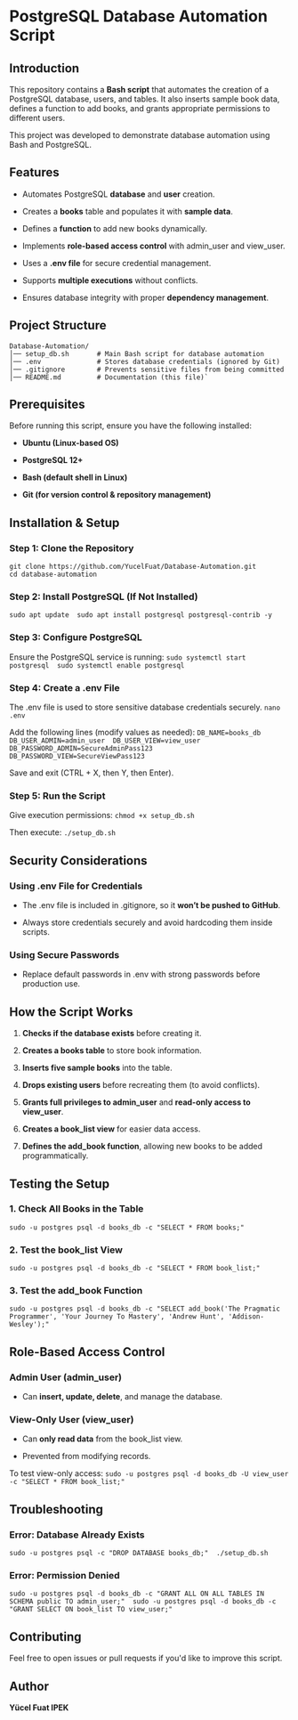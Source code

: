 PostgreSQL Database Automation Script
=====================================

Introduction
------------

This repository contains a **Bash script** that automates the creation of a PostgreSQL database, users, and tables. It also inserts sample book data, defines a function to add books, and grants appropriate permissions to different users.

This project was developed to demonstrate database automation using Bash and PostgreSQL.

Features
--------

*   Automates PostgreSQL **database** and **user** creation.
    
*   Creates a **books** table and populates it with **sample data**.
    
*   Defines a **function** to add new books dynamically.
    
*   Implements **role-based access control** with admin\_user and view\_user.
    
*   Uses a **.env file** for secure credential management.
    
*   Supports **multiple executions** without conflicts.
    
*   Ensures database integrity with proper **dependency management**.
    

Project Structure
-----------------
```
Database-Automation/  
│── setup_db.sh       # Main Bash script for database automation
│── .env              # Stores database credentials (ignored by Git)  
│── .gitignore        # Prevents sensitive files from being committed  
│── README.md         # Documentation (this file)`
```
Prerequisites
-------------

Before running this script, ensure you have the following installed:

*   **Ubuntu (Linux-based OS)**
    
*   **PostgreSQL 12+**
    
*   **Bash (default shell in Linux)**
    
*   **Git (for version control & repository management)**
    

Installation & Setup
--------------------

### Step 1: Clone the Repository
```
git clone https://github.com/YucelFuat/Database-Automation.git  
cd database-automation
```

### Step 2: Install PostgreSQL (If Not Installed)
`sudo apt update  sudo apt install postgresql postgresql-contrib -y`

### Step 3: Configure PostgreSQL

Ensure the PostgreSQL service is running:
`sudo systemctl start postgresql  sudo systemctl enable postgresql`

### Step 4: Create a .env File

The .env file is used to store sensitive database credentials securely.
`nano .env`

Add the following lines (modify values as needed):
`DB_NAME=books_db  DB_USER_ADMIN=admin_user  DB_USER_VIEW=view_user  DB_PASSWORD_ADMIN=SecureAdminPass123  DB_PASSWORD_VIEW=SecureViewPass123`

Save and exit (CTRL + X, then Y, then Enter).

### Step 5: Run the Script

Give execution permissions:
`chmod +x setup_db.sh`

Then execute:
`./setup_db.sh`

Security Considerations
-----------------------

### Using .env File for Credentials

*   The .env file is included in .gitignore, so it **won’t be pushed to GitHub**.
    
*   Always store credentials securely and avoid hardcoding them inside scripts.
    

### Using Secure Passwords

*   Replace default passwords in .env with strong passwords before production use.
    

How the Script Works
--------------------

1.  **Checks if the database exists** before creating it.
    
2.  **Creates a books table** to store book information.
    
3.  **Inserts five sample books** into the table.
    
4.  **Drops existing users** before recreating them (to avoid conflicts).
    
5.  **Grants full privileges to admin\_user** and **read-only access to view\_user**.
    
6.  **Creates a book\_list view** for easier data access.
    
7.  **Defines the add\_book function**, allowing new books to be added programmatically.
    

Testing the Setup
-----------------

### 1\. Check All Books in the Table
`sudo -u postgres psql -d books_db -c "SELECT * FROM books;"`

### 2\. Test the book\_list View
`sudo -u postgres psql -d books_db -c "SELECT * FROM book_list;"`

### 3\. Test the add\_book Function
`sudo -u postgres psql -d books_db -c "SELECT add_book('The Pragmatic Programmer', 'Your Journey To Mastery', 'Andrew Hunt', 'Addison-Wesley');"`

Role-Based Access Control
-------------------------

### Admin User (admin\_user)

*   Can **insert, update, delete**, and manage the database.
    

### View-Only User (view\_user)

*   Can **only read data** from the book\_list view.
    
*   Prevented from modifying records.
    

To test view-only access:
`sudo -u postgres psql -d books_db -U view_user -c "SELECT * FROM book_list;"`

Troubleshooting
---------------

### Error: Database Already Exists
`sudo -u postgres psql -c "DROP DATABASE books_db;"  ./setup_db.sh`

### Error: Permission Denied

`sudo -u postgres psql -d books_db -c "GRANT ALL ON ALL TABLES IN SCHEMA public TO admin_user;"  sudo -u postgres psql -d books_db -c "GRANT SELECT ON book_list TO view_user;"`

Contributing
------------

Feel free to open issues or pull requests if you'd like to improve this script.

Author
------

**Yücel Fuat IPEK**
